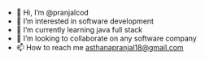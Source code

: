 - 👋 Hi, I’m @pranjalcod
- 👀 I’m interested in software development
- 🌱 I’m currently learning java full stack
- 💞️ I’m looking to collaborate on any software company
- 📫 How to reach me asthanapranjal18@gmail.com

<!---
pranjalcod/pranjalcod is a ✨ special ✨ repository because its `README.md` (this file) appears on your GitHub profile.
You can click the Preview link to take a look at your changes.
--->

